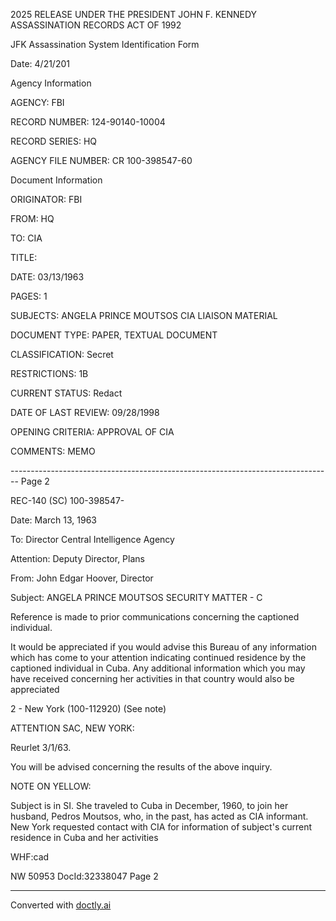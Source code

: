 2025 RELEASE UNDER THE PRESIDENT JOHN F. KENNEDY ASSASSINATION RECORDS ACT OF 1992

JFK Assassination System
Identification Form

Date: 4/21/201

Agency Information

AGENCY: FBI

RECORD NUMBER: 124-90140-10004

RECORD SERIES: HQ

AGENCY FILE NUMBER: CR 100-398547-60

Document Information

ORIGINATOR: FBI

FROM: HQ

TO: CIA

TITLE:

DATE: 03/13/1963

PAGES: 1

SUBJECTS: ANGELA PRINCE MOUTSOS
CIA LIAISON MATERIAL

DOCUMENT TYPE: PAPER, TEXTUAL DOCUMENT

CLASSIFICATION: Secret

RESTRICTIONS: 1B

CURRENT STATUS: Redact

DATE OF LAST REVIEW: 09/28/1998

OPENING CRITERIA: APPROVAL OF CIA

COMMENTS: MEMO


-------------------------------------------------------------------------------- Page 2

REC-140 (SC) 100-398547-

Date: March 13, 1963

To: Director
Central Intelligence Agency

Attention: Deputy Director, Plans

From: John Edgar Hoover, Director

Subject: ANGELA PRINCE MOUTSOS
SECURITY MATTER - C

Reference is made to prior communications concerning the captioned individual.

It would be appreciated if you would advise this Bureau of any information which has come to your attention indicating continued residence by the captioned individual in Cuba. Any additional information which you may have received concerning her activities in that country would also be appreciated

2 - New York (100-112920) (See note)

ATTENTION SAC, NEW YORK:

Reurlet 3/1/63.

You will be advised concerning the results of the above inquiry.

NOTE ON YELLOW:

Subject is in SI. She traveled to Cuba in December, 1960, to join her husband, Pedros Moutsos, who, in the past, has acted as CIA informant. New York requested contact with CIA for information of subject's current residence in Cuba and her activities

WHF:cad

NW 50953 DocId:32338047 Page 2


---
Converted with [doctly.ai](https://doctly.ai)